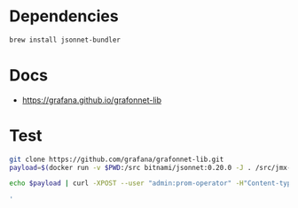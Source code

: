 
# Dependencies

```bash
brew install jsonnet-bundler
```

# Docs

- https://grafana.github.io/grafonnet-lib

# Test

```bash
git clone https://github.com/grafana/grafonnet-lib.git
payload=$(docker run -v $PWD:/src bitnami/jsonnet:0.20.0 -J . /src/jmx-exporter.jsonnet)

echo $payload | curl -XPOST --user "admin:prom-operator" -H"Content-type:application/json" ${GRAFANA_URL}/api/dashboards/db -d '

'
```
